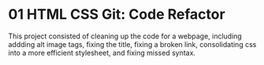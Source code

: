 # 01 HTML CSS Git: Code Refactor

This project consisted of cleaning up the code for a webpage, including addding alt image tags, fixing the title, fixing a broken link, consolidating css into a more efficient stylesheet, and fixing missed syntax.